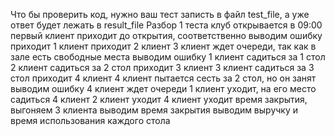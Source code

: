 Что бы проверить код, нужно ваш тест записть в файл test_file, а уже ответ будет лежать в result_file
Разбор 1 теста
клуб открывается в 09:00
первый клиент приходит до открытия, соответственно выводим ошибку
приходит 1 клиент
приходит 2 клиент 
3 клиент ждет очереди, так как в зале есть свободные места выводим ошибку
1 клиент садиться за 1 стол
2 клиент садиться за 2 стол
приходит 3 клиент 
3 клиент садиться за 3 стол
приходит 4 клиент 
4 клиент пытается сесть за 2 стол, но он занят выводим ошибку 
4 клиент ждет очереди 
1 клиент уходит, на его место садиться 4 клиент 
2 клиент уходит 
4 клиент уходит 
время закрытия, выгоняем 3 клиента
выводим время закрытия 
выводим выручку и время использования каждого стола
